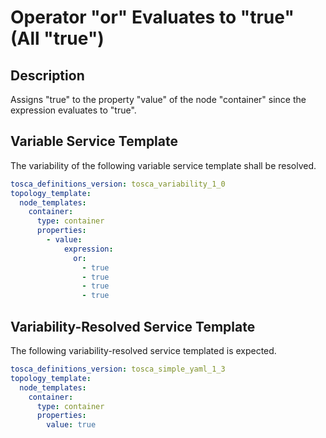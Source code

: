 # Operator &#34;or&#34; Evaluates to &#34;true&#34; (All &#34;true&#34;)

## Description

Assigns "true" to the property "value" of the node "container" since the expression evaluates to "true".

## Variable Service Template

The variability of the following variable service template shall be resolved.

```yaml linenums="1"
tosca_definitions_version: tosca_variability_1_0
topology_template:
  node_templates:
    container:
      type: container
      properties:
        - value:
            expression:
              or:
                - true
                - true
                - true
                - true
```




## Variability-Resolved Service Template

The following variability-resolved service templated is expected.

```yaml linenums="1"
tosca_definitions_version: tosca_simple_yaml_1_3
topology_template:
  node_templates:
    container:
      type: container
      properties:
        value: true
```



